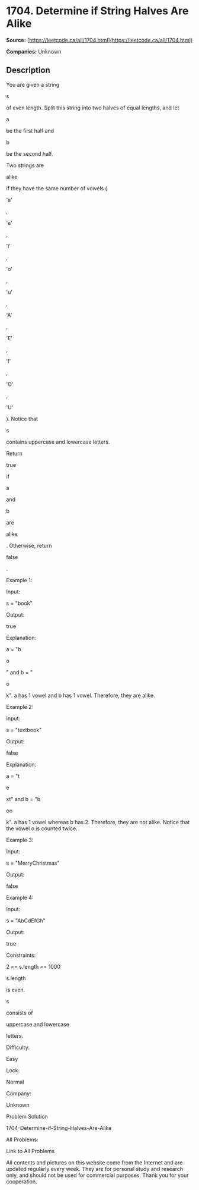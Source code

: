 # 1704. Determine if String Halves Are Alike

**Source:** [https://leetcode.ca/all/1704.html](https://leetcode.ca/all/1704.html)

**Companies:** Unknown

## Description

You are given a string

s

of even length. Split this string into two
            halves of equal lengths, and let

a

be the first half and

b

be
            the second half.

Two strings are

alike

if they have the same number of vowels (

'a'

,

'e'

,

'i'

,

'o'

,

'u'

,

'A'

,

'E'

,

'I'

,

'O'

,

'U'

). Notice that

s

contains uppercase and lowercase
                letters.

Return

true

if

a

and

b

are

alike

. Otherwise, return

false

.

Example 1:

Input:

s = "book"

Output:

true

Explanation:

a = "b

o

" and b = "

o

k". a has 1 vowel and b has 1 vowel. Therefore, they are alike.

Example 2:

Input:

s = "textbook"

Output:

false

Explanation:

a = "t

e

xt" and b = "b

oo

k". a has 1 vowel whereas b has 2. Therefore, they are not alike.
Notice that the vowel o is counted twice.

Example 3:

Input:

s = "MerryChristmas"

Output:

false

Example 4:

Input:

s = "AbCdEfGh"

Output:

true

Constraints:

2 <= s.length <= 1000

s.length

is even.

s

consists of

uppercase and lowercase

letters.

Difficulty:

Easy

Lock:

Normal

Company:

Unknown

Problem Solution

1704-Determine-if-String-Halves-Are-Alike

All Problems:

Link to All Problems

All contents and pictures on this website come from the Internet and are updated regularly every week. They are for personal study and research only, and should not be used for commercial purposes. Thank you for your cooperation.

